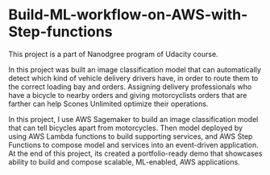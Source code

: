 # Build-ML-workflow-on-AWS-with-Step-functions

This project is a part of Nanodgree program of Udacity course.

In this project was built an image classification model that can automatically detect which kind of vehicle delivery drivers have, in order to route them to the correct loading bay and orders. Assigning delivery professionals who have a bicycle to nearby orders and giving motorcyclists orders that are farther can help Scones Unlimited optimize their operations.

In this project, I use AWS Sagemaker to build an image classification model that can tell bicycles apart from motorcycles. Then model deployed by using AWS Lambda functions to build supporting services, and AWS Step Functions to compose model and services into an event-driven application. At the end of this project, its created a portfolio-ready demo that showcases ability to build and compose scalable, ML-enabled, AWS applications.
